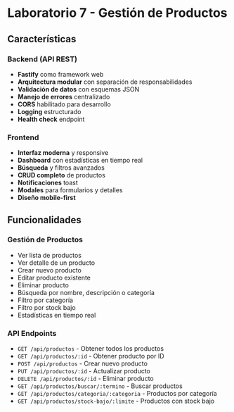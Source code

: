 # Laboratorio 7 - Gestión de Productos


##  Características

### Backend (API REST)
- **Fastify** como framework web
- **Arquitectura modular** con separación de responsabilidades
- **Validación de datos** con esquemas JSON
- **Manejo de errores** centralizado
- **CORS** habilitado para desarrollo
- **Logging** estructurado
- **Health check** endpoint

### Frontend
- **Interfaz moderna** y responsive
- **Dashboard** con estadísticas en tiempo real
- **Búsqueda** y filtros avanzados
- **CRUD completo** de productos
- **Notificaciones** toast
- **Modales** para formularios y detalles
- **Diseño mobile-first**

## Funcionalidades

### Gestión de Productos
-  Ver lista de productos
-  Ver detalle de un producto
-  Crear nuevo producto
-  Editar producto existente
-  Eliminar producto
-  Búsqueda por nombre, descripción o categoría
-  Filtro por categoría
-  Filtro por stock bajo
- Estadísticas en tiempo real

### API Endpoints
- `GET /api/productos` - Obtener todos los productos
- `GET /api/productos/:id` - Obtener producto por ID
- `POST /api/productos` - Crear nuevo producto
- `PUT /api/productos/:id` - Actualizar producto
- `DELETE /api/productos/:id` - Eliminar producto
- `GET /api/productos/buscar/:termino` - Buscar productos
- `GET /api/productos/categoria/:categoria` - Productos por categoría
- `GET /api/productos/stock-bajo/:limite` - Productos con stock bajo




